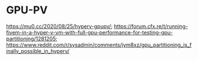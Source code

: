 # GPU-PV
https://mu0.cc/2020/08/25/hyperv-gpupv/; https://forum.cfx.re/t/running-fivem-in-a-hyper-v-vm-with-full-gpu-performance-for-testing-gpu-partitioning/1281205; https://www.reddit.com/r/sysadmin/comments/jym8xz/gpu_partitioning_is_finally_possible_in_hyperv/
